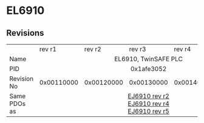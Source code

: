 # EL6910

## Revisions
<table>
<tr>
<td></td>
<td>rev r1</td>
<td>rev r2</td>
<td>rev r3</td>
<td>rev r4</td>
<td>rev r5</td>
</tr>
<tr>
<td>Name</td>
<td colspan=5 align="center">EL6910, TwinSAFE PLC</td>
</tr>
<tr>
<td>PID</td>
<td colspan=5 align="center">0x1afe3052</td>
</tr>
<tr>
<td>Revision No</td>
<td>0x00110000</td>
<td>0x00120000</td>
<td>0x00130000</td>
<td>0x00140000</td>
<td>0x00150000</td>
</tr>
<tr>
<td>Same PDOs as</td>
<td colspan=5 align="center"><a href="EJ6910.md">EJ6910 rev r2</a><br/><a href="EJ6910.md">EJ6910 rev r4</a><br/><a href="EJ6910.md">EJ6910 rev r5</a></td>
</tr>
</table>
